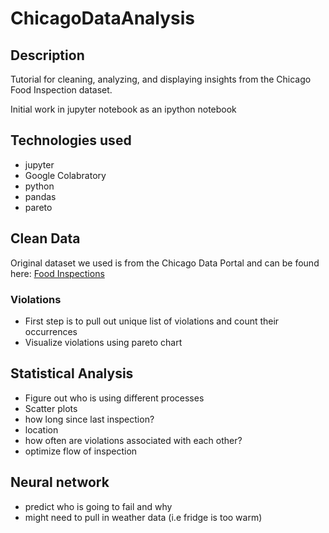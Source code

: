 # ChicagoDataAnalysis

## Description
Tutorial for cleaning, analyzing, and displaying insights from the Chicago Food Inspection dataset.

Initial work in jupyter notebook as an ipython notebook

## Technologies used
  * jupyter
  * Google Colabratory
  * python
  * pandas
  * pareto


## Clean Data
Original dataset we used is from the Chicago Data Portal and can be found here:
[Food Inspections](https://data.cityofchicago.org/Health-Human-Services/Food-Inspections/4ijn-s7e5/data)

### Violations
  * First step is to pull out unique list of violations and count their occurrences
  * Visualize violations using pareto chart

## Statistical Analysis
 * Figure out who is using different processes
 * Scatter plots
 * how long since last inspection?
 * location
 * how often are violations associated with each other?
 * optimize flow of inspection

## Neural network
 * predict who is going to fail and why
 * might need to pull in weather data (i.e fridge is too warm)
